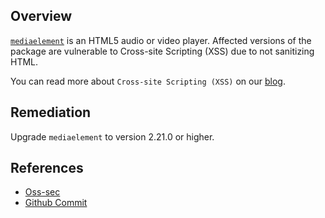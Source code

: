 ## Overview
[`mediaelement`](https://www.npmjs.com/package/mediaelement) is an HTML5 audio or video player.
Affected versions of the package are vulnerable to Cross-site Scripting (XSS) due to not sanitizing HTML.

You can read more about `Cross-site Scripting (XSS)` on our [blog](https://snyk.io/blog/marked-xss-vulnerability/).

## Remediation
Upgrade `mediaelement` to version 2.21.0 or higher.

## References
- [Oss-sec](http://seclists.org/oss-sec/2016/q2/275)
- [Github Commit](https://github.com/johndyer/mediaelement/commit/24c6ad056d3f43a78a011ec145f1f099f2a1cdbf)
